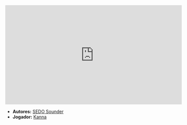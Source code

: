 <iframe width="560" height="315" src="https://www.youtube.com/embed/tv5ShMTeeHI?si=m_DeCUcdYpgFHvi6" title="YouTube video player" frameborder="0" allow="accelerometer; autoplay; clipboard-write; encrypted-media; gyroscope; picture-in-picture; web-share" referrerpolicy="strict-origin-when-cross-origin" allowfullscreen></iframe>

- **Autores:** [SEDO Sounder](content/Autores/SEDO%20Sounder.md)
- **Jogador:** [Kanna](content/Jogadores/Kanna.md)